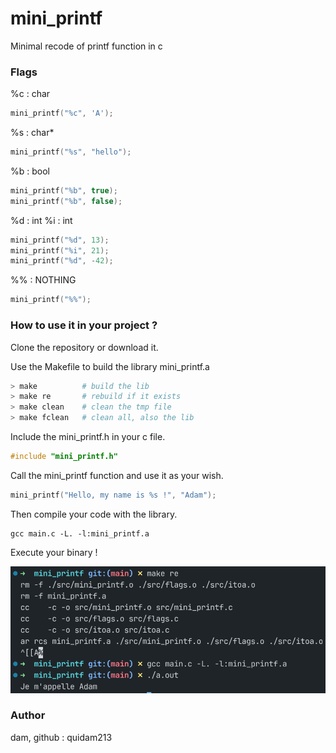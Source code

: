 # mini_printf
Minimal recode of printf function in c

### Flags

%c : char
```c
mini_printf("%c", 'A');
```

%s : char*
```c
mini_printf("%s", "hello");
```

%b : bool
```c
mini_printf("%b", true);
mini_printf("%b", false);
```

%d : int
%i : int
```c
mini_printf("%d", 13);
mini_printf("%i", 21);
mini_printf("%d", -42);
```

%% : NOTHING
```c
mini_printf("%%");
```

### How to use it in your project ?

Clone the repository or download it.

Use the Makefile to build the library mini_printf.a
```bash
> make          # build the lib
> make re       # rebuild if it exists
> make clean    # clean the tmp file
> make fclean   # clean all, also the lib
```

Include the mini_printf.h in your c file.
```c
#include "mini_printf.h"
```

Call the mini_printf function and use it as your wish.
```c
mini_printf("Hello, my name is %s !", "Adam");
```

Then compile your code with the library.
```
gcc main.c -L. -l:mini_printf.a
```

Execute your binary !

![example_in_terminal](image.png)

### Author
dam, github : quidam213
